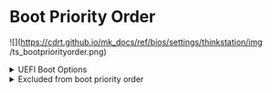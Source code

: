 # Boot Priority Order #

![](https://cdrt.github.io/mk_docs/ref/bios/settings/thinkstation/img
   /ts_bootpriorityorder.png)

<details><summary>UEFI Boot Options</summary>

The ordered list of currently defined boot priority order.<br>

* User Up and Down arrows to select a device.
* `+`  and `-` move the device up or down.
* `x` excludes/includes the device to boot.

Possible items on the list depends on the machine configuration.

For every item on the list system shows:

`[Device Type] [Device Model Number]`

</details>

<details><summary>Excluded from boot priority order</summary>

Shows the items which are excluded from boot priority order.

Can be empty, if there are no excluded items.

</details>
